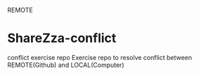 REMOTE
# ShareZza-conflict
conflict exercise repo
Exercise repo to resolve conflict between REMOTE(Github) and LOCAL(Computer)
